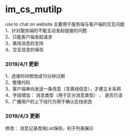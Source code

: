 # im_cs_mutilp
use to chat on website
主要用于服务端与客户端的交互问题  
1、针对服务端的不能主动发起链接的问题  
2、只能客户端发起请求  
3、离线消息的支持  
4、交互信息的保存  

### 2019/4/1 更新
1、连接时间修改成10分钟过期  
2、整理代码  
3、客户端单向发送一条信息（含离线信息），才建立关系网  
4、字段增加： 消息类型（用于区分消息类型） 、 是否已读  
5、广播用户的上下线行为用于确认在线状态  

### 2019/4/3 更新  
修改： 消息记录改用List保存，利于列表展示  
